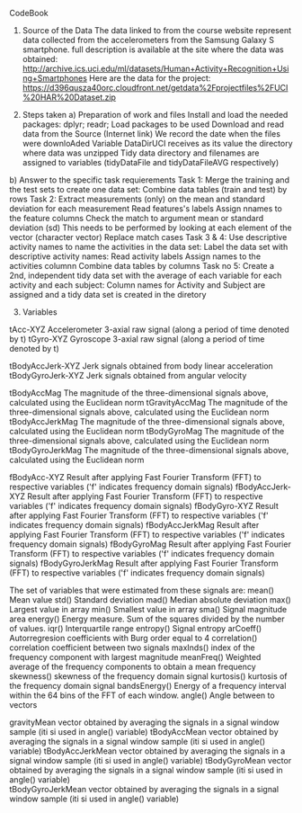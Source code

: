 CodeBook

1. Source of the Data
     The data linked to from the course website represent data collected from the accelerometers from the Samsung Galaxy S smartphone.  full description is available at the site where the data was obtained:
http://archive.ics.uci.edu/ml/datasets/Human+Activity+Recognition+Using+Smartphones
Here are the data for the project:
https://d396qusza40orc.cloudfront.net/getdata%2Fprojectfiles%2FUCI%20HAR%20Dataset.zip

2. Steps taken
a) Preparation of work and files
Install and load the needed packages: dplyr; readr;
Load packages to be used
Download and read data from the Source (Internet link)
We record the date when the files were downloAded
Variable DataDirUCI receives as its value the directory where data was unzipped
Tidy data directory and filenames are assigned to variables (tidyDataFile and tidyDataFileAVG respectively)

b) Answer to the specific task requierements 
Task 1: 
Merge the training and the test sets to create one data set:
Combine data tables (train and test) by rows
Task 2:
Extract measurements (only) on the mean and standard deviation for each measurement
Read features's labels
Assign nnames to the feature columns
Check the match to argument mean or standard deviation (sd)
This needs to be performed by looking at each element of the vector (character vector)
Replace match cases
Task 3 & 4:
Use descriptive activity names to name the activities in the data set:
Label the data set with descriptive activity names:
Read activity labels
Assign names to the activities columnn
Combine data tables by columns
Task no 5:
Create a 2nd, independent tidy data set with the average of each variable for each activity and each subject:
Column names for Activity and Subject are assigned and a tidy data set is created in the diretory

3. Variables

tAcc-XYZ            Accelerometer 3-axial raw signal (along a period of time denoted by t)
tGyro-XYZ           Gyroscope 3-axial raw signal (along a period of time denoted by t)

tBodyAccJerk-XYZ    Jerk signals obtained from body linear acceleration
tBodyGyroJerk-XYZ   Jerk signals obtained from angular velocity

tBodyAccMag         The magnitude of the three-dimensional signals above, calculated using the Euclidean norm 
tGravityAccMag      The magnitude of the three-dimensional signals above, calculated using the Euclidean norm
tBodyAccJerkMag     The magnitude of the three-dimensional signals above, calculated using the Euclidean norm
tBodyGyroMag        The magnitude of the three-dimensional signals above, calculated using the Euclidean norm
tBodyGyroJerkMag    The magnitude of the three-dimensional signals above, calculated using the Euclidean norm

fBodyAcc-XYZ        Result after applying Fast Fourier Transform (FFT) to respective variables ('f' indicates frequency domain signals)
fBodyAccJerk-XYZ    Result after applying Fast Fourier Transform (FFT) to respective variables ('f' indicates frequency domain signals) 
fBodyGyro-XYZ       Result after applying Fast Fourier Transform (FFT) to respective variables ('f' indicates frequency domain signals)
fBodyAccJerkMag     Result after applying Fast Fourier Transform (FFT) to respective variables ('f' indicates frequency domain signals)
fBodyGyroMag        Result after applying Fast Fourier Transform (FFT) to respective variables ('f' indicates frequency domain signals)
fBodyGyroJerkMag    Result after applying Fast Fourier Transform (FFT) to respective variables ('f' indicates frequency domain signals)

The set of variables that were estimated from these signals are: 
mean()              Mean value
std()               Standard deviation
mad()               Median absolute deviation 
max()               Largest value in array
min()               Smallest value in array
sma()               Signal magnitude area
energy()            Energy measure. Sum of the squares divided by the number of values. 
iqr()               Interquartile range 
entropy()           Signal entropy
arCoeff()           Autorregresion coefficients with Burg order equal to 4
correlation()       correlation coefficient between two signals
maxInds()           index of the frequency component with largest magnitude
meanFreq()          Weighted average of the frequency components to obtain a mean frequency
skewness()          skewness of the frequency domain signal 
kurtosis()          kurtosis of the frequency domain signal 
bandsEnergy()       Energy of a frequency interval within the 64 bins of the FFT of each window.
angle()             Angle between to vectors

gravityMean         vector obtained by averaging the signals in a signal window sample (iti si used in angle() variable)
tBodyAccMean        vector obtained by averaging the signals in a signal window sample (iti si used in angle() variable)
tBodyAccJerkMean    vector obtained by averaging the signals in a signal window sample (iti si used in angle() variable)
tBodyGyroMean       vector obtained by averaging the signals in a signal window sample (iti si used in angle() variable)   
tBodyGyroJerkMean   vector obtained by averaging the signals in a signal window sample (iti si used in angle() variable)
